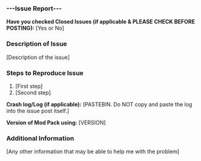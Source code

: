 ### ---Issue Report---

**Have you checked Closed Issues (if applicable & PLEASE CHECK BEFORE POSTING):** [Yes or No]
### Description of Issue
[Description of the issue]

### Steps to Reproduce Issue
1. [First step]
2. [Second step]

**Crash log/Log (if applicable):** [PASTEBIN. Do NOT copy and paste the log into the issue post itself.]

**Version of Mod Pack using:** [VERSION]

### Additional Information
[Any other information that may be able to help me with the problem]
